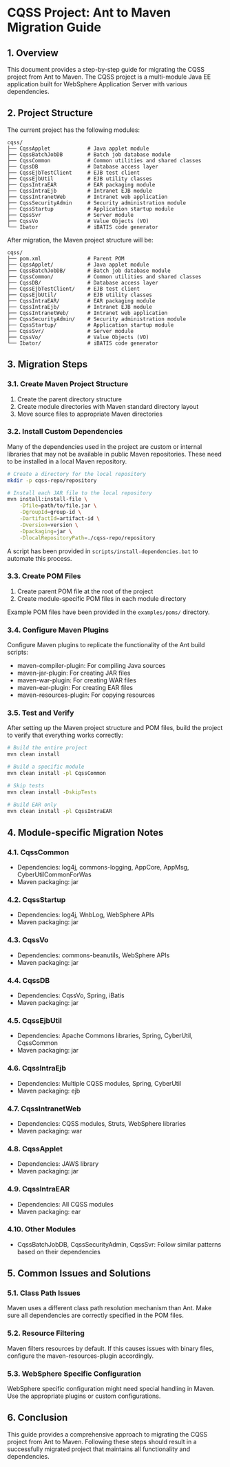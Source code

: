 # CQSS Project: Ant to Maven Migration Guide

## 1. Overview

This document provides a step-by-step guide for migrating the CQSS project from Ant to Maven. The CQSS project is a multi-module Java EE application built for WebSphere Application Server with various dependencies.

## 2. Project Structure

The current project has the following modules:

```
cqss/
├── CqssApplet            # Java applet module
├── CqssBatchJobDB        # Batch job database module
├── CqssCommon            # Common utilities and shared classes
├── CqssDB                # Database access layer
├── CqssEjbTestClient     # EJB test client
├── CqssEjbUtil           # EJB utility classes
├── CqssIntraEAR          # EAR packaging module
├── CqssIntraEjb          # Intranet EJB module
├── CqssIntranetWeb       # Intranet web application
├── CqssSecurityAdmin     # Security administration module
├── CqssStartup           # Application startup module
├── CqssSvr               # Server module
├── CqssVo                # Value Objects (VO)
└── Ibator                # iBATIS code generator
```

After migration, the Maven project structure will be:

```
cqss/
├── pom.xml               # Parent POM
├── CqssApplet/           # Java applet module
├── CqssBatchJobDB/       # Batch job database module
├── CqssCommon/           # Common utilities and shared classes
├── CqssDB/               # Database access layer
├── CqssEjbTestClient/    # EJB test client
├── CqssEjbUtil/          # EJB utility classes
├── CqssIntraEAR/         # EAR packaging module
├── CqssIntraEjb/         # Intranet EJB module
├── CqssIntranetWeb/      # Intranet web application
├── CqssSecurityAdmin/    # Security administration module
├── CqssStartup/          # Application startup module
├── CqssSvr/              # Server module
├── CqssVo/               # Value Objects (VO)
└── Ibator/               # iBATIS code generator
```

## 3. Migration Steps

### 3.1. Create Maven Project Structure

1. Create the parent directory structure
2. Create module directories with Maven standard directory layout
3. Move source files to appropriate Maven directories

### 3.2. Install Custom Dependencies

Many of the dependencies used in the project are custom or internal libraries that may not be available in public Maven repositories. These need to be installed in a local Maven repository.

```bash
# Create a directory for the local repository
mkdir -p cqss-repo/repository

# Install each JAR file to the local repository
mvn install:install-file \
    -Dfile=path/to/file.jar \
    -DgroupId=group-id \
    -DartifactId=artifact-id \
    -Dversion=version \
    -Dpackaging=jar \
    -DlocalRepositoryPath=./cqss-repo/repository
```

A script has been provided in `scripts/install-dependencies.bat` to automate this process.

### 3.3. Create POM Files

1. Create parent POM file at the root of the project
2. Create module-specific POM files in each module directory

Example POM files have been provided in the `examples/poms/` directory.

### 3.4. Configure Maven Plugins

Configure Maven plugins to replicate the functionality of the Ant build scripts:

- maven-compiler-plugin: For compiling Java sources
- maven-jar-plugin: For creating JAR files
- maven-war-plugin: For creating WAR files
- maven-ear-plugin: For creating EAR files
- maven-resources-plugin: For copying resources

### 3.5. Test and Verify

After setting up the Maven project structure and POM files, build the project to verify that everything works correctly:

```bash
# Build the entire project
mvn clean install

# Build a specific module
mvn clean install -pl CqssCommon

# Skip tests
mvn clean install -DskipTests

# Build EAR only
mvn clean install -pl CqssIntraEAR
```

## 4. Module-specific Migration Notes

### 4.1. CqssCommon

- Dependencies: log4j, commons-logging, AppCore, AppMsg, CyberUtilCommonForWas
- Maven packaging: jar

### 4.2. CqssStartup

- Dependencies: log4j, WnbLog, WebSphere APIs
- Maven packaging: jar

### 4.3. CqssVo

- Dependencies: commons-beanutils, WebSphere APIs
- Maven packaging: jar

### 4.4. CqssDB

- Dependencies: CqssVo, Spring, iBatis
- Maven packaging: jar

### 4.5. CqssEjbUtil

- Dependencies: Apache Commons libraries, Spring, CyberUtil, CqssCommon
- Maven packaging: jar

### 4.6. CqssIntraEjb

- Dependencies: Multiple CQSS modules, Spring, CyberUtil
- Maven packaging: ejb

### 4.7. CqssIntranetWeb

- Dependencies: CQSS modules, Struts, WebSphere libraries
- Maven packaging: war

### 4.8. CqssApplet

- Dependencies: JAWS library
- Maven packaging: jar

### 4.9. CqssIntraEAR

- Dependencies: All CQSS modules
- Maven packaging: ear

### 4.10. Other Modules

- CqssBatchJobDB, CqssSecurityAdmin, CqssSvr: Follow similar patterns based on their dependencies

## 5. Common Issues and Solutions

### 5.1. Class Path Issues

Maven uses a different class path resolution mechanism than Ant. Make sure all dependencies are correctly specified in the POM files.

### 5.2. Resource Filtering

Maven filters resources by default. If this causes issues with binary files, configure the maven-resources-plugin accordingly.

### 5.3. WebSphere Specific Configuration

WebSphere specific configuration might need special handling in Maven. Use the appropriate plugins or custom configurations.

## 6. Conclusion

This guide provides a comprehensive approach to migrating the CQSS project from Ant to Maven. Following these steps should result in a successfully migrated project that maintains all functionality and dependencies.
